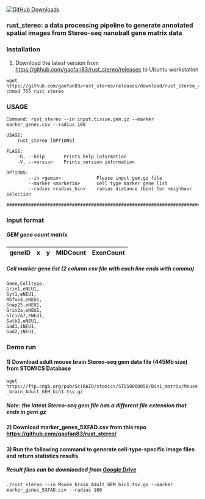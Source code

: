 [![GitHub Downloads](https://img.shields.io/github/downloads/gaofan83/rust_stereo/total.svg?style=social&logo=github&label=Download)](https://github.com/gaofan83/rust_stereo/releases)


### rust_stereo: a data processing pipeline to generate annotated spatial images from Stereo-seq nanoball gene matrix data
#####
#####
### Installation
1) Download the latest version from https://github.com/gaofan83/rust_stereo/releases to Ubuntu workstation
```
wget https://github.com/gaofan83/rust_stereo/releases/download/rust_stereo_v1.0/rust_stereo
chmod 755 rust_stereo
```

### USAGE
```
Command: rust_stereo --in input.tissue.gem.gz --marker marker_genes.csv --radius 100

USAGE:
    rust_stereo [OPTIONS]

FLAGS:
    -h, --help       Prints help information
    -V, --version    Prints version information

OPTIONS:
        --in <gemin>             Please input gem.gz file
        --marker <markerin>      cell type marker gene list
        --radius <radius_bin>    radius distance (bin) for neighbour selection

######################################################################################
```

### Input format
##### GEM gene count matrix
| geneID | x   | y   | MIDCount | ExonCount |
|--------|-----|-----|----------|-----------|

##### Cell marker gene list (2 column csv file with each line ends with comma)
```
Gene,Celltype,
Grin1,eNEU1,
Syt1,eNEU1,
Rbfox3,eNEU1,
Snap25,eNEU1,
Grin2a,eNEU1,
Slc17a7,eNEU1,
Satb2,eNEU1,
Gad1,iNEU1,
Gad2,iNEU1,
```
#####

### Demo run
#### 1) Download adult mouse brain Stereo-seq gem data file (445Mb size) from STOMICS Database 
`wget https://ftp.cngb.org/pub/SciRAID/stomics/STDS0000058/Bin1_matrix/Mouse_brain_Adult_GEM_bin1.tsv.gz`
##### Note: the latest Stereo-seq gem file has a different file extension that ends in gem.gz
#####
#### 2) Download marker_genes_5XFAD.csv from this repo https://github.com/gaofan83/rust_stereo/
#####
#### 3) Run the following command to generate cell-type-specific image files and return statistics results
##### Result files can be downloaded from [Google Drive](https://drive.google.com/drive/folders/10LF7JoX_0CqqfQoR7xSZQqvL_9zIJA49?usp=sharing) 
```
./rust_stereo --in Mouse_brain_Adult_GEM_bin1.tsv.gz --marker marker_genes_5XFAD.csv --radius 100
```
#####
